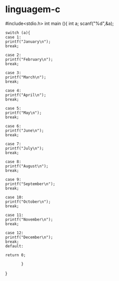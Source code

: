 # linguagem-c
#include<stdio.h>
int main (){
    int a;
    scanf("%d",&a);
     
    switch (a){
    case 1:
    printf("January\n");
    break;
     
    case 2:
    printf("February\n");
    break;
     
    case 3:
    printf("March\n");
    break;
     
    case 4:
    printf("April\n");
    break;
     
    case 5:
    printf("May\n");
    break;
     
    case 6:
    printf("June\n");
    break;
     
    case 7:
    printf("July\n");
    break;
     
    case 8:
    printf("August\n");
    break;
     
    case 9:
    printf("September\n");
    break;
     
    case 10:
    printf("October\n");
    break;
     
    case 11:
    printf("November\n");
    break;
     
    case 12:
    printf("December\n");
    break;
    default:
             
    return 0;
         
           }
            
}
